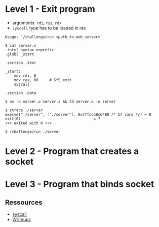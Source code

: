 # Level 1 - Exit program

- arguments: `rdi`, `rsi`, `rdx`
- `syscall` type has to be loaded in rax


```{md}
Usage: `/challenge/run <path_to_web_server>`

$ cat server.s
.intel_syntax noprefix
.globl _start

.section .text

_start:
    mov rdi, 0
    mov rax, 60     # SYS_exit
    syscall

.section .data

$ as -o server.o server.s && ld server.o -o server 

$ strace ./server
execve("./server", ["./server"], 0x7ffccb8c6480 /* 17 vars */) = 0
exit(0)                                 = ?
+++ exited with 0 +++

$ /challenge/run ./server
```

# Level 2 - Program that creates a socket



# Level 3 - Program that binds socket



## Ressources

- [syscall](https://x64.syscall.sh/)
- [Writeups](https://tech.c01dkit.com/pwn-college-cse365-spring2023/#building-a-web-server-writeups)


